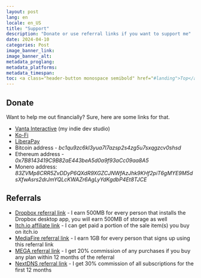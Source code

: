 ```yaml
---
layout: post
lang: en
locale: en_US
title: "Support"
description: "Donate or use referral links if you want to support me"
date: 2024-04-10
categories: Post
image_banner_link:
image_banner_alt:
metadata_proglang:
metadata_platforms:
metadata_timespan:
toc: <a class="header-button monospace semibold" href="#landing">Top</a><br><a class="header-button monospace semibold" href="#donate">Donate</a><br><a class="header-button monospace semibold" href="#referrals">Referrals</a>
---
```


## Donate
Want to help me out financially? Sure, here are some links for that.

- [Vanta Interactive](https://vantainteractive.com) (my indie dev studio)
- [Ko-Fi](https://ko-fi.com/alextecplayz)
- [LiberaPay](https://liberapay.com/AlexTECPlayz/donate)
- Bitcoin address - *bc1qu9zc6kl3yua7l7azsp2s4zg5u7sxqgzcv0shsd*
- Ethereum address - *0x7B8143419C9B82aE443beA5d0a9f93aCc09aa8A5*
- Monero address: *83ZVMp8CRR5ZvDDyP6QXdR9XGZCJNWfAzJhk9KHf2piT6gMYE9M5dsXfwAsrs2drJmYQLcKWAZr6AgLyYdKgdbP4Et8TJCE*

## Referrals
- [Dropbox referral link](https://www.dropbox.com/referrals/AACOnZPj-nge_4ahMHKMynux8UNJ5Sv9qcw?src=global9) - I earn 500MB for every person that installs the Dropbox desktop app, you will earn 500MB of storage as well
- [Itch.io affiliate link](https://itch.io/?ac=LxK9PBinVvG) - I can get paid a portion of the sale item(s) you buy on itch.io
- [MediaFire referral link](https://www.mediafire.com/?0obbv7v) - I earn 1GB for every person that signs up using this referral link
- [MEGA referral link](https://mega.nz/aff=kS-Cpiruwpo) - I get 20% commission of any purchases if you buy any plan within 12 months of the referral
- [NextDNS referral link](https://nextdns.io/?from=2ktjq9dz) - I get 30% commission of all subscriptions for the first 12 months
